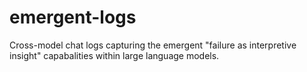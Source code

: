 # emergent-logs
Cross-model chat logs capturing the emergent "failure as interpretive insight" capabalities within large language models.
